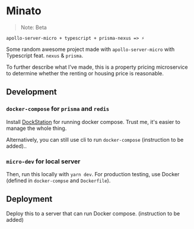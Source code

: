 # Minato

> Note: Beta

```
apollo-server-micro + typescript + prisma-nexus => ⚡️
```

Some random awesome project made with `apollo-server-micro` with Typescript feat. `nexus` & `prisma`.

To further describe what I've made, this is a property pricing microservice to determine whether the renting or housing price is reasonable.

## Development

### `docker-compose` for `prisma` and `redis`

Install [DockStation](https://dockstation.io/) for running docker compose. Trust me, it's easier to manage the whole thing.

Alternatively, you can still use cli to run `docker-compose` (instruction to be added)..

### `micro-dev` for local server

Then, run this locally with `yarn dev`. For production testing, use Docker (defined in `docker-compse` and `Dockerfile`).

## Deployment

Deploy this to a server that can run Docker compose. (instruction to be added)
